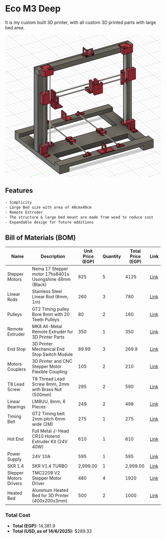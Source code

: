# Eco M3 Deep
It is my custom built 3D printer, with all custom 3D printed parts with large bed area.

![The Printer](./Images/ThePrinter.png)

## Features 
    - Simplicity
    - Large Bed size with area of 40cmx40cm
    - Remote Extruder
    - The structure & large bed mount are made from wood to reduce cost
    - Expandable design for future additions

## Bill of Materials (BOM)

| Name                  | Description                                              | Unit Price (EGP) | Quantity | Total Price (EGP) | Link                                                                 |
|-----------------------|----------------------------------------------------------|------------------|----------|-------------------|----------------------------------------------------------------------|
| Stepper Motors        | Nema 17 Stepper motor 17hs8401s Usongshine 48mm (Black)  | 825              | 5        | 4125              | [Link](https://www.amazon.eg/-/en/gp/product/B0969CFKLM)             |
| Linear Rods           | Stainless Steel Linear Rod (8mm, 1m)                     | 260              | 3        | 780               | [Link](https://www.amazon.eg/-/en/gp/product/B09Z3QJF1P)             |
| Pulleys               | GT2 Timing pulley Bore 8mm with 20 Teeth Pulleys         | 80               | 2        | 160               | [Link](https://www.amazon.eg/-/en/gp/product/B0968ZPMWM)             |
| Remote Extruder       | MK8 All-Metal Remote Extruder for 3D Printer Parts       | 350              | 1        | 350               | [Link](https://www.amazon.eg/-/en/gp/product/B0968WV7D8)             |
| End Stop              | 3D Printer Mechanical End Stop Switch Module             | 89.99            | 3        | 269.9             | [Link](https://www.amazon.eg/-/en/gp/product/B0968R6TJ8)             |
| Motors Couplers       | 3D Printer and CNC Stepper Motor Flexible Coupling       | 105              | 2        | 210               | [Link](https://www.amazon.eg/-/en/gp/product/B0968ZBB2J)             |
| T8 Lead Screw         | T8 Thread Lead Screw 8mm, 2mm with Brass Nut (500mm)     | 295              | 2        | 590               | [Link](https://www.amazon.eg/-/en/gp/product/B0969HF39S)             |
| Linear Bearings       | LM8UU, 8mm, 6 Pieces                                     | 249              | 2        | 498               | [Link](https://www.amazon.eg/-/en/gp/product/B0968Y5C94)             |
| Timing Belt           | GT2 Timing belt 2mm pitch 6mm wide (2M)                  | 275              | 1        | 275               | [Link](https://www.amazon.eg/-/en/gp/product/B099DC5JK5)             |
| Hot End               | Full Metal J-Head CR10 Hotend Extruder Kit (24V 40W)     | 610              | 1        | 610               | [Link](https://www.amazon.eg/-/en/gp/product/B082WQVCKT)             |
| Power Supply          | 24V 10A                                                  | 595              | 1        | 595               | [Link](https://www.amazon.eg/-/en/gp/product/B0DR633KMW)             |
| SKR 1.4               | SKR V1.4 TURBO                                           | 2,999.00         | 1        | 2,999.00          | [Link](https://www.amazon.eg/-/en/gp/product/B09BMGXJ8S)             |
| Stepper Motors Drivers| TMC2209 V2 Stepper Motor Driver                          | 480              | 4        | 1920              | [Link](https://www.amazon.eg/-/en/gp/product/B0DJZL2XPQ)             |
| Heated Bed            | Aluminum Heated Bed for 3D Printer (400x200x3mm)         | 500              | 2        | 1000              | [Link](https://www.amazon.eg/-/en/gp/product/B099D8ZBVM)             |

### **Total Cost**
- **Total (EGP):** 14,381.9  
- **Total (USD, as of 14/6/2025):** $289.33  
